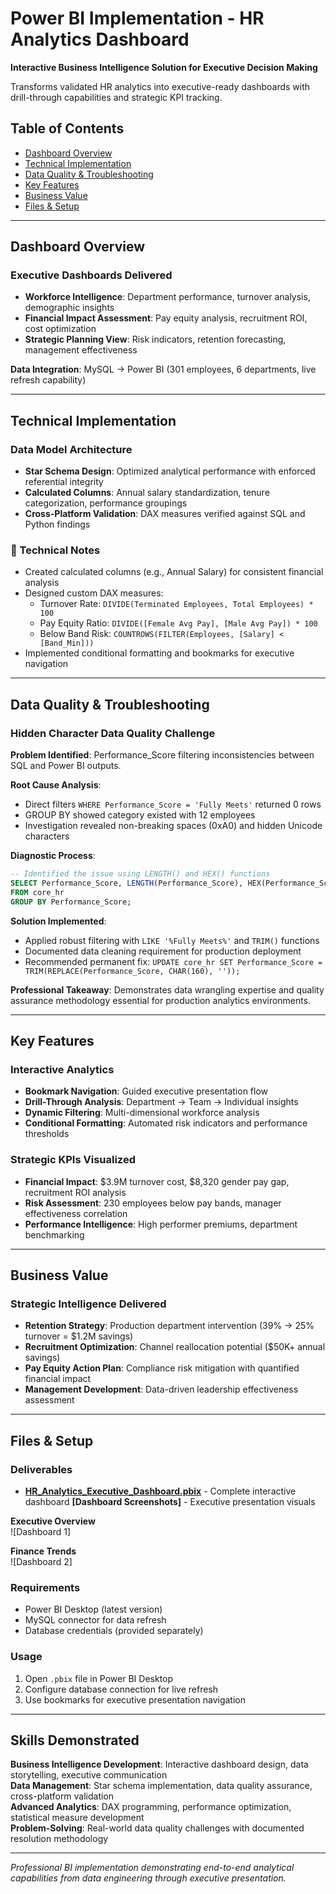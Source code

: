 # Power BI Implementation - HR Analytics Dashboard

**Interactive Business Intelligence Solution for Executive Decision Making**

Transforms validated HR analytics into executive-ready dashboards with drill-through capabilities and strategic KPI tracking.

## Table of Contents
- [Dashboard Overview](#dashboard-overview)
- [Technical Implementation](#technical-implementation)
- [Data Quality & Troubleshooting](#data-quality--troubleshooting)
- [Key Features](#key-features)
- [Business Value](#business-value)
- [Files & Setup](#files--setup)

---

## Dashboard Overview

### Executive Dashboards Delivered
- **Workforce Intelligence**: Department performance, turnover analysis, demographic insights
- **Financial Impact Assessment**: Pay equity analysis, recruitment ROI, cost optimization
- **Strategic Planning View**: Risk indicators, retention forecasting, management effectiveness

**Data Integration**: MySQL → Power BI (301 employees, 6 departments, live refresh capability)

---

## Technical Implementation

### Data Model Architecture
- **Star Schema Design**: Optimized analytical performance with enforced referential integrity
- **Calculated Columns**: Annual salary standardization, tenure categorization, performance groupings
- **Cross-Platform Validation**: DAX measures verified against SQL and Python findings

### 🔧 Technical Notes
- Created calculated columns (e.g., Annual Salary) for consistent financial analysis
- Designed custom DAX measures:
  - Turnover Rate: `DIVIDE(Terminated Employees, Total Employees) * 100`
  - Pay Equity Ratio: `DIVIDE([Female Avg Pay], [Male Avg Pay]) * 100`
  - Below Band Risk: `COUNTROWS(FILTER(Employees, [Salary] < [Band_Min]))`
- Implemented conditional formatting and bookmarks for executive navigation

---

## Data Quality & Troubleshooting

### Hidden Character Data Quality Challenge
**Problem Identified**: Performance_Score filtering inconsistencies between SQL and Power BI outputs.

**Root Cause Analysis**:
- Direct filters `WHERE Performance_Score = 'Fully Meets'` returned 0 rows
- GROUP BY showed category existed with 12 employees
- Investigation revealed non-breaking spaces (0xA0) and hidden Unicode characters

**Diagnostic Process**:
```sql
-- Identified the issue using LENGTH() and HEX() functions
SELECT Performance_Score, LENGTH(Performance_Score), HEX(Performance_Score)
FROM core_hr 
GROUP BY Performance_Score;
```

**Solution Implemented**:
- Applied robust filtering with `LIKE '%Fully Meets%'` and `TRIM()` functions
- Documented data cleaning requirement for production deployment
- Recommended permanent fix: `UPDATE core_hr SET Performance_Score = TRIM(REPLACE(Performance_Score, CHAR(160), ''));`

**Professional Takeaway**: Demonstrates data wrangling expertise and quality assurance methodology essential for production analytics environments.

---

## Key Features

### Interactive Analytics
- **Bookmark Navigation**: Guided executive presentation flow
- **Drill-Through Analysis**: Department → Team → Individual insights
- **Dynamic Filtering**: Multi-dimensional workforce analysis
- **Conditional Formatting**: Automated risk indicators and performance thresholds

### Strategic KPIs Visualized
- **Financial Impact**: $3.9M turnover cost, $8,320 gender pay gap, recruitment ROI analysis
- **Risk Assessment**: 230 employees below pay bands, manager effectiveness correlation
- **Performance Intelligence**: High performer premiums, department benchmarking

---

## Business Value

### Strategic Intelligence Delivered
- **Retention Strategy**: Production department intervention (39% → 25% turnover = $1.2M savings)
- **Recruitment Optimization**: Channel reallocation potential ($50K+ annual savings)
- **Pay Equity Action Plan**: Compliance risk mitigation with quantified financial impact
- **Management Development**: Data-driven leadership effectiveness assessment

---

## Files & Setup

### Deliverables
- **[HR_Analytics_Executive_Dashboard.pbix](https://github.com/omemahhasan-hub/data_analyst_capstone_project/blob/main/4.%20Power_BI_Dashboard/4.2%20BI_dashboard_HR/capstone_BI_HR.pbix)** - Complete interactive dashboard
**[Dashboard Screenshots]** - Executive presentation visuals
  
 **Executive Overview**  
![Dashboard 1]  

**Finance Trends**  
![Dashboard 2]  


### Requirements
- Power BI Desktop (latest version)
- MySQL connector for data refresh
- Database credentials (provided separately)

### Usage
1. Open `.pbix` file in Power BI Desktop
2. Configure database connection for live refresh
3. Use bookmarks for executive presentation navigation

---

## Skills Demonstrated

**Business Intelligence Development**: Interactive dashboard design, data storytelling, executive communication  
**Data Management**: Star schema implementation, data quality assurance, cross-platform validation  
**Advanced Analytics**: DAX programming, performance optimization, statistical measure development  
**Problem-Solving**: Real-world data quality challenges with documented resolution methodology  

---

*Professional BI implementation demonstrating end-to-end analytical capabilities from data engineering through executive presentation.*
